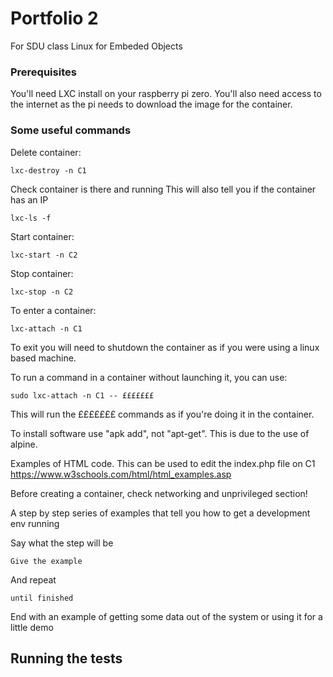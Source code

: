 # Portfolio 2

For SDU class Linux for Embeded Objects

### Prerequisites

You'll need LXC install on your raspberry pi zero. 
You'll also need access to the internet as the pi needs to download the image for the container. 

### Some useful commands

Delete container:
````
lxc-destroy -n C1
````
Check container is there and running
This will also tell you if the container has an IP
````
lxc-ls -f
````
Start container:
````
lxc-start -n C2
````
Stop container:
````
lxc-stop -n C2
````

To enter a container: 
````
lxc-attach -n C1
````
To exit you will need to shutdown the container as if you were using a linux based machine.

To run a command in a container without launching it, you can use: 
````
sudo lxc-attach -n C1 -- £££££££ 
````
This will run the £££££££ commands as if you're doing it in the container.

To install software use "apk add", not "apt-get". This is due to the use of alpine. 

Examples of HTML code. This can be used to edit the index.php file on C1
https://www.w3schools.com/html/html_examples.asp


Before creating a container, check networking and unprivileged section! 


A step by step series of examples that tell you how to get a development env running

Say what the step will be

```
Give the example
```

And repeat

```
until finished
```

End with an example of getting some data out of the system or using it for a little demo

## Running the tests
